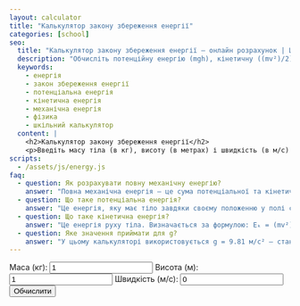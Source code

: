 ```yaml
---
layout: calculator
title: "Калькулятор закону збереження енергії"
categories: [school]
seo:
  title: "Калькулятор закону збереження енергії – онлайн розрахунок | Шкільні калькулятори"
  description: "Обчисліть потенційну енергію (mgh), кінетичну ((mv²)/2) та повну механічну енергію тіла. Зручний онлайн калькулятор для учнів фізики."
  keywords:
    - енергія
    - закон збереження енергії
    - потенціальна енергія
    - кінетична енергія
    - механічна енергія
    - фізика
    - шкільний калькулятор
  content: |
    <h2>Калькулятор закону збереження енергії</h2>
    <p>Введіть масу тіла (в кг), висоту (в метрах) і швидкість (в м/с) — калькулятор обчислить потенційну, кінетичну та повну механічну енергію.</p>
scripts:
  - /assets/js/energy.js
faq:
  - question: Як розрахувати повну механічну енергію?
    answer: "Повна механічна енергія — це сума потенціальної та кінетичної енергії: E = mgh + (mv²)/2."
  - question: Що таке потенціальна енергія?
    answer: "Це енергія, яку має тіло завдяки своєму положенню у полі сили тяжіння. Визначається за формулою: Eₚ = mgh."
  - question: Що таке кінетична енергія?
    answer: "Це енергія руху тіла. Визначається за формулою: Eₖ = (mv²)/2."
  - question: Яке значення приймати для g?
    answer: "У цьому калькуляторі використовується g = 9.81 м/с² — стандартне прискорення вільного падіння на поверхні Землі."
---
```


<form id="energy-form" autocomplete="off">
  <label>
    Маса (кг):
    <input type="number" id="energy-m" min="0" step="any" value="1" required>
  </label>
  <label>
    Висота (м):
    <input type="number" id="energy-h" step="any" value="1" required>
  </label>
  <label>
    Швидкість (м/с):
    <input type="number" id="energy-v" step="any" value="0" required>
  </label>
  <button type="submit">Обчислити</button>
</form>
<div id="energy-result" class="result"></div>
